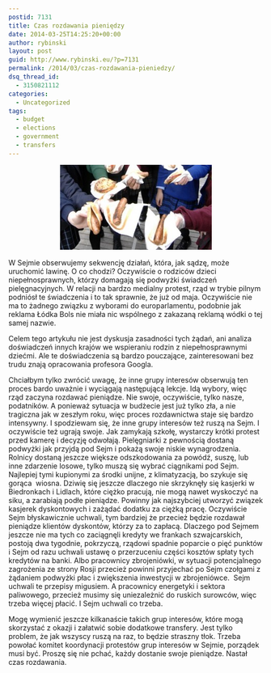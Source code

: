 ```yaml
---
postid: 7131
title: Czas rozdawania pieniędzy
date: 2014-03-25T14:25:20+00:00
author: rybinski
layout: post
guid: http://www.rybinski.eu/?p=7131
permalink: /2014/03/czas-rozdawania-pieniedzy/
dsq_thread_id:
  - 3150821112
categories:
  - Uncategorized
tags:
  - budget
  - elections
  - government
  - transfers
---
```

<p style="text-align: center;">
  <a href="/uploads/2014/03/kielbasa-wyborcza.jpg"><img class="size-medium wp-image-7132 aligncenter" title="kielbasa wyborcza" src="/uploads/2014/03/kielbasa-wyborcza-300x168.jpg" alt="" width="300" height="168" /></a>
</p>

W Sejmie obserwujemy sekwencję działań, która, jak sądzę, może uruchomić lawinę. O co chodzi? Oczywiście o rodziców dzieci niepełnosprawnych, którzy domagają się podwyżki świadczeń pielęgnacyjnych. W relacji na bardzo medialny protest, rząd w trybie pilnym podniósł te świadczenia i to tak sprawnie, że już od maja. Oczywiście nie ma to żadnego związku z wyborami do europarlamentu, podobnie jak reklama Łódka Bols nie miała nic wspólnego z zakazaną reklamą wódki o tej samej nazwie.

Celem tego artykułu nie jest dyskusja zasadności tych żądań, ani analiza doświadczeń innych krajów we wspieraniu rodzin z niepełnosprawnymi dziećmi. Ale te doświadczenia są bardzo pouczające, zainteresowani bez trudu znają opracowania profesora Googla.

Chciałbym tylko zwrócić uwagę, że inne grupy interesów obserwują ten proces bardo uważnie i wyciągają następującą lekcje. Idą wybory, więc rząd zaczyna rozdawać pieniądze. Nie swoje, oczywiście, tylko nasze, podatników. A ponieważ sytuacja w budżecie jest już tylko zła, a nie tragiczna jak w zeszłym roku, więc proces rozdawnictwa staje się bardzo intensywny. I spodziewam się, że inne grupy interesów też ruszą na Sejm. I oczywiście też ugrają swoje. Jak zamykają szkołę, wystarczy krótki protest przed kamerę i decyzję odwołają. Pielęgniarki z pewnością dostaną podwyżki jak przyjdą pod Sejm i pokażą swoje niskie wynagrodzenia. Rolnicy dostaną jeszcze większe odszkodowania za powódź, suszę, lub inne zdarzenie losowe, tylko muszą się wybrać ciągnikami pod Sejm. Najlepiej tymi kupionymi za środki unijne, z klimatyzacją, bo szykuje się gorąca  wiosna. Dziwię się jeszcze dlaczego nie skrzyknęły się kasjerki w Biedronkach i Lidlach, które ciężko pracują, nie mogą nawet wyskoczyć na siku, a zarabiają podłe pieniądze. Powinny jak najszybciej utworzyć związek kasjerek dyskontowych i zażądać dodatku za ciężką pracę. Oczywiście Sejm błyskawicznie uchwali, tym bardziej że przecież będzie rozdawał pieniądze klientów dyskontów, którzy za to zapłacą. Dlaczego pod Sejmem jeszcze nie ma tych co zaciągnęli kredyty we frankach szwajcarskich, postoją dwa tygodnie, pokrzyczą, rządowi spadnie poparcie o pięć punktów i Sejm od razu uchwali ustawę o przerzuceniu części kosztów spłaty tych kredytów na banki. Albo pracownicy zbrojeniówki, w sytuacji potencjalnego zagrożenia ze strony Rosji przecież powinni przyjechać po Sejm czołgami z żądaniem podwyżki płac i zwiększenia inwestycji w zbrojeniówce.  Sejm uchwali te przepisy migusiem. A pracownicy energetyki i sektora paliwowego, przecież musimy się uniezależnić do ruskich surowców, więc trzeba więcej płacić. I Sejm uchwali co trzeba.

Mogę wymienić jeszcze kilkanaście takich grup interesów, które mogą skorzystać z okazji i załatwić sobie dodatkowe transfery. Jest tylko problem, że jak wszyscy ruszą na raz, to będzie straszny tłok. Trzeba powołać komitet koordynacji protestów grup interesów w Sejmie, porządek musi być. Proszę się nie pchać, każdy dostanie swoje pieniądze. Nastał czas rozdawania.
